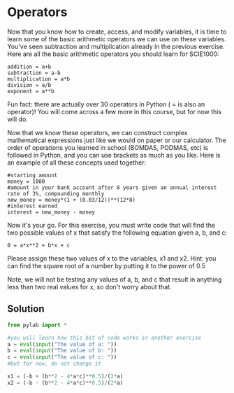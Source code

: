 # Operators

Now that you know how to create, access, and modify variables, it is time to learn some of the basic arithmetic operators we can use on these variables. You've seen subtraction and multiplication already in the previous exercise. Here are all the basic arithmetic operators you should learn for SCIE1000:

```
addition = a+b 
subtraction = a-b 
multiplication = a*b 
division = a/b 
exponent = a**b 
```
Fun fact: there are actually over 30 operators in Python ( = is also an operator)! You will come across a few more in this course, but for now this will do.

Now that we know these operators, we can construct complex mathematical expressions just like we would on paper or our calculator. The order of operations you learned in school (BOMDAS, PODMAS, etc) is followed in Python, and you can use brackets as much as you like. Here is an example of all these concepts used together:



```
#starting amount
money = 1000
#amount in your bank account after 8 years given an annual interest rate of 3%, compounding monthly
new_money = money*(1 + (0.03/12))**(12*8)
#interest earned
interest = new_money - money
```

Now it's your go. For this exercise, you must write code that will find the two possible values of x that satisfy the following equation given a, b, and c:

``` 0 = a*x**2 + b*x + c ```

Please assign these two values of x to the variables, x1 and x2. Hint: you can find the square root of a number by putting it to the power of 0.5

Note, we will not be testing any values of a, b, and c that result in anything less than two real values for x, so don't worry about that. 

## Solution
```python
from pylab import *

#you will learn how this bit of code works in another exercise
a = eval(input("The value of a: "))
b = eval(input("The value of b: "))
c = eval(input("The value of c: "))
#but for now, do not change it

x1 = (-b + (b**2 - 4*a*c)**0.5)/(2*a)
x2 = (-b - (b**2 - 4*a*c)**0.5)/(2*a)

```
